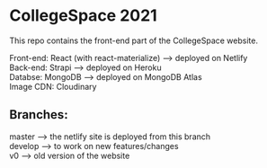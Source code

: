 # CollegeSpace 2021

This repo contains the front-end part of the CollegeSpace website. <br/>

Front-end: React (with react-materialize) --> deployed on Netlify <br/>
Back-end: Strapi --> deployed on Heroku <br/>
Databse: MongoDB --> deployed on MongoDB Atlas <br/>
Image CDN: Cloudinary <br/>

## Branches: 
master --> the netlify site is deployed from this branch <br/>
develop --> to work on new features/changes <br/>
v0 --> old version of the website <br/>
